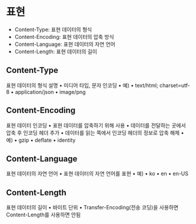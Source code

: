 # 표현
- Content-Type: 표현 데이터의 형식
- Content-Encoding: 표현 데이터의 압축 방식
- Content-Language: 표현 데이터의 자연 언어
- Content-Length: 표현 데이터의 길이
## Content-Type
표현 데이터의 형식 설명
• 미디어 타입, 문자 인코딩
• 예)
	• text/html; charset=utf-8
	• application/json
	• image/png
## Content-Encoding
표현 데이터 인코딩
• 표현 데이터를 압축하기 위해 사용
• 데이터를 전달하는 곳에서 압축 후 인코딩 헤더 추가
• 데이터를 읽는 쪽에서 인코딩 헤더의 정보로 압축 해제
• 예)
	• gzip
	• deflate
	• identity
## Content-Language
표현 데이터의 자연 언어
• 표현 데이터의 자연 언어를 표현
• 예)
	• ko
	• en
	• en-US
## Content-Length
표현 데이터의 길이
• 바이트 단위
• Transfer-Encoding(전송 코딩)을 사용하면 Content-Length를 사용하면 안됨
